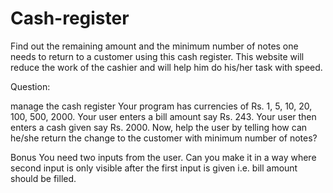 # Cash-register
Find out the remaining amount and the minimum number of notes one needs to return to a customer using this cash register.
This website will reduce the work of the cashier and will help him do his/her task with speed.

Question:

manage the cash register
Your program has currencies of Rs. 1, 5, 10, 20, 100, 500, 2000.
Your user enters a bill amount say Rs. 243.
Your user then enters a cash given say Rs. 2000.
Now, help the user by telling how can he/she return the change to the customer with minimum number of notes?

Bonus
You need two inputs from the user. Can you make it in a way where second input is only visible after the first input is given i.e. bill amount should be filled.
